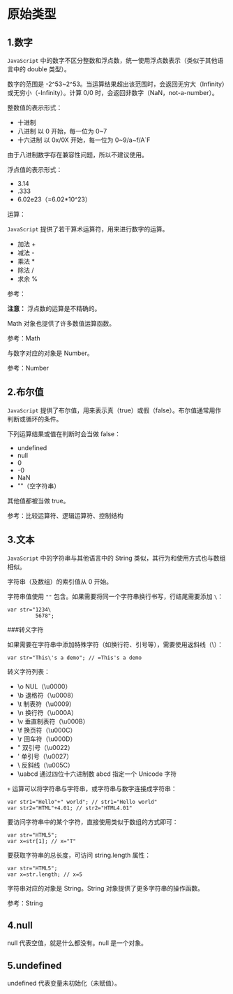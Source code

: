 原始类型
======

1.数字
------

`JavaScript` 中的数字不区分整数和浮点数，统一使用浮点数表示（类似于其他语言中的 double 类型）。

数字的范围是 -2^53~2^53。当运算结果超出该范围时，会返回无穷大（Infinity）或无穷小（-Infinity）。计算 0/0 时，会返回非数字（NaN，not-a-number）。

整数值的表示形式：

+ 十进制
+ 八进制 以 0 开始，每一位为 0~7
+ 十六进制 以 0x/0X 开始，每一位为 0~9/a~f/A`F

由于八进制数字存在兼容性问题，所以不建议使用。

浮点值的表示形式：

+ 3.14
+ .333
+ 6.02e23（=6.02*10^23）

运算：

`JavaScript` 提供了若干算术运算符，用来进行数字的运算。

+ 加法 +
+ 减法 -
+ 乘法 *
+ 除法 /
+ 求余 %

参考：

__注意：__ 浮点数的运算是不精确的。

Math 对象也提供了许多数值运算函数。

参考：Math

与数字对应的对象是 Number。

参考：Number

2.布尔值
-------

`JavaScript` 提供了布尔值，用来表示真（true）或假（false）。布尔值通常用作判断或循环的条件。

下列运算结果或值在判断时会当做 false：

+ undefined
+ null
+ 0
+ -0
+ NaN
+ ""（空字符串）

其他值都被当做 true。

参考：比较运算符、逻辑运算符、控制结构

3.文本
------

`JavaScript` 中的字符串与其他语言中的 String 类似，其行为和使用方式也与数组相似。

字符串（及数组）的索引值从 0 开始。

字符串值使用 `""` 包含。如果需要将同一个字符串换行书写，行结尾需要添加 `\`：

	var str="1234\
			 5678";

###转义字符

如果需要在字符串中添加特殊字符（如换行符、引号等），需要使用返斜线（\）：

	var str="This\'s a demo"; // =This's a demo

转义字符列表：

+ \o NUL（\u0000）
+ \b 退格符（\u0008）
+ \t 制表符（\u0009）
+ \n 换行符（\u000A）
+ \v 垂直制表符（\u000B）
+ \f 换页符（\u000C）
+ \r 回车符（\u000D）
+ \" 双引号（\u0022）
+ \' 单引号（\u0027）
+ \\ 反斜线（\u005C）
+ \uabcd 通过四位十六进制数 abcd 指定一个 Unicode 字符

`+` 运算可以将字符串与字符串，或字符串与数字连接成字符串：

	var str1="Hello"+" world"; // str1="Hello world"
	var str2="HTML"+4.01; // str2="HTML4.01"

要访问字符串中的某个字符，直接使用类似于数组的方式即可：

	var str="HTML5";
	var x=str[1]; // x="T"

要获取字符串的总长度，可访问 string.length 属性：

	var str="HTML5";
	var x=str.length; // x=5

字符串对应的对象是 String。String 对象提供了更多字符串的操作函数。

参考：String

4.null
------

null 代表空值，就是什么都没有。null 是一个对象。

5.undefined
-----------

undefined 代表变量未初始化（未赋值）。